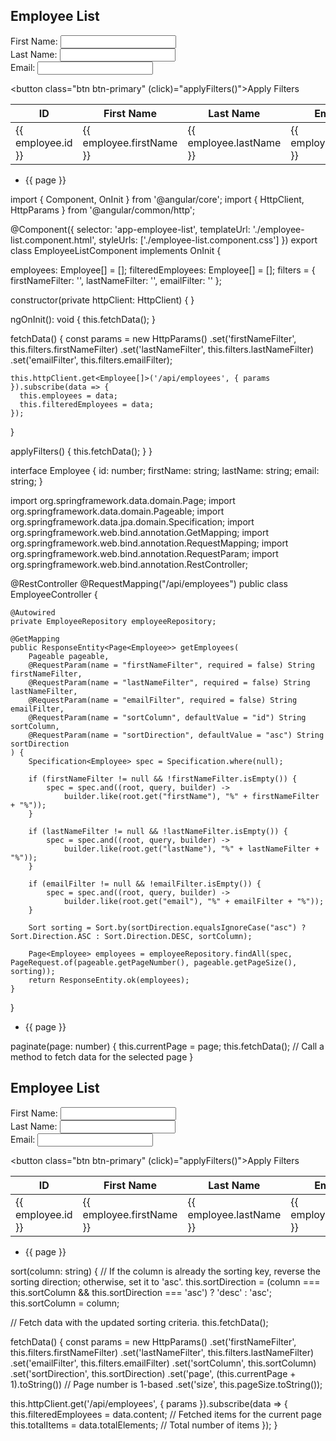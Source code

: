 <div class="container">
  <h2>Employee List</h2>

  <!-- Filter Input Fields -->
  <div class="form-group">
    <label for="firstNameFilter">First Name:</label>
    <input type="text" class="form-control" id="firstNameFilter" [(ngModel)]="filters.firstNameFilter">
  </div>

  <div class="form-group">
    <label for="lastNameFilter">Last Name:</label>
    <input type="text" class="form-control" id="lastNameFilter" [(ngModel)]="filters.lastNameFilter">
  </div>

  <div class="form-group">
    <label for="emailFilter">Email:</label>
    <input type="text" class="form-control" id="emailFilter" [(ngModel)]="filters.emailFilter">
  </div>

  <!-- Apply Filters Button -->
  <button class="btn btn-primary" (click)="applyFilters()">Apply Filters</button>

  <!-- Employee Table with Pagination and Sorting -->
  <table class="table">
    <thead>
      <tr>
        <th (click)="sort('id')">ID <i class="fa" [ngClass]="{'fa-sort': !sortKey['id'], 'fa-sort-asc': sortKey['id'] === 'asc', 'fa-sort-desc': sortKey['id'] === 'desc'}"></i></th>
        <th (click)="sort('firstName')">First Name <i class="fa" [ngClass]="{'fa-sort': !sortKey['firstName'], 'fa-sort-asc': sortKey['firstName'] === 'asc', 'fa-sort-desc': sortKey['firstName'] === 'desc'}"></i></th>
        <th (click)="sort('lastName')">Last Name <i class="fa" [ngClass]="{'fa-sort': !sortKey['lastName'], 'fa-sort-asc': sortKey['lastName'] === 'asc', 'fa-sort-desc': sortKey['lastName'] === 'desc'}"></i></th>
        <th (click)="sort('email')">Email <i class="fa" [ngClass]="{'fa-sort': !sortKey['email'], 'fa-sort-asc': sortKey['email'] === 'asc', 'fa-sort-desc': sortKey['email'] === 'desc'}"></i></th>
      </tr>
    </thead>
    <tbody>
      <tr *ngFor="let employee of pagedEmployees">
        <td>{{ employee.id }}</td>
        <td>{{ employee.firstName }}</td>
        <td>{{ employee.lastName }}</td>
        <td>{{ employee.email }}</td>
      </tr>
    </tbody>
  </table>

  <!-- Pagination Controls -->
  <ul class="pagination">
    <li class="page-item" *ngFor="let page of pages" [class.active]="currentPage === page">
      <a class="page-link" (click)="paginate(page)">{{ page }}</a>
    </li>
  </ul>
</div>












import { Component, OnInit } from '@angular/core';
import { HttpClient, HttpParams } from '@angular/common/http';

@Component({
  selector: 'app-employee-list',
  templateUrl: './employee-list.component.html',
  styleUrls: ['./employee-list.component.css']
})
export class EmployeeListComponent implements OnInit {

  employees: Employee[] = [];
  filteredEmployees: Employee[] = [];
  filters = {
    firstNameFilter: '',
    lastNameFilter: '',
    emailFilter: ''
  };

  constructor(private httpClient: HttpClient) { }

  ngOnInit(): void {
    this.fetchData();
  }

  fetchData() {
    const params = new HttpParams()
      .set('firstNameFilter', this.filters.firstNameFilter)
      .set('lastNameFilter', this.filters.lastNameFilter)
      .set('emailFilter', this.filters.emailFilter);

    this.httpClient.get<Employee[]>('/api/employees', { params }).subscribe(data => {
      this.employees = data;
      this.filteredEmployees = data;
    });
  }

  applyFilters() {
    this.fetchData();
  }
}

interface Employee {
  id: number;
  firstName: string;
  lastName: string;
  email: string;
}










import org.springframework.data.domain.Page;
import org.springframework.data.domain.Pageable;
import org.springframework.data.jpa.domain.Specification;
import org.springframework.web.bind.annotation.GetMapping;
import org.springframework.web.bind.annotation.RequestMapping;
import org.springframework.web.bind.annotation.RequestParam;
import org.springframework.web.bind.annotation.RestController;

@RestController
@RequestMapping("/api/employees")
public class EmployeeController {

    @Autowired
    private EmployeeRepository employeeRepository;

    @GetMapping
    public ResponseEntity<Page<Employee>> getEmployees(
        Pageable pageable,
        @RequestParam(name = "firstNameFilter", required = false) String firstNameFilter,
        @RequestParam(name = "lastNameFilter", required = false) String lastNameFilter,
        @RequestParam(name = "emailFilter", required = false) String emailFilter,
        @RequestParam(name = "sortColumn", defaultValue = "id") String sortColumn,
        @RequestParam(name = "sortDirection", defaultValue = "asc") String sortDirection
    ) {
        Specification<Employee> spec = Specification.where(null);

        if (firstNameFilter != null && !firstNameFilter.isEmpty()) {
            spec = spec.and((root, query, builder) ->
                builder.like(root.get("firstName"), "%" + firstNameFilter + "%"));
        }

        if (lastNameFilter != null && !lastNameFilter.isEmpty()) {
            spec = spec.and((root, query, builder) ->
                builder.like(root.get("lastName"), "%" + lastNameFilter + "%"));
        }

        if (emailFilter != null && !emailFilter.isEmpty()) {
            spec = spec.and((root, query, builder) ->
                builder.like(root.get("email"), "%" + emailFilter + "%"));
        }

        Sort sorting = Sort.by(sortDirection.equalsIgnoreCase("asc") ? Sort.Direction.ASC : Sort.Direction.DESC, sortColumn);

        Page<Employee> employees = employeeRepository.findAll(spec, PageRequest.of(pageable.getPageNumber(), pageable.getPageSize(), sorting));
        return ResponseEntity.ok(employees);
    }
}








<!-- Custom Pagination Controls -->
<ul class="pagination">
  <li class="page-item" *ngFor="let page of pages" [class.active]="currentPage === page">
    <a class="page-link" (click)="paginate(page)">{{ page }}</a>
  </li>
</ul>






paginate(page: number) {
  this.currentPage = page;
  this.fetchData(); // Call a method to fetch data for the selected page
}












<div class="container">
  <h2>Employee List</h2>

  <!-- Filter Input Fields -->
  <div class="form-group">
    <label for="firstNameFilter">First Name:</label>
    <input type="text" class="form-control" id="firstNameFilter" [(ngModel)]="filters.firstNameFilter">
  </div>

  <div class="form-group">
    <label for="lastNameFilter">Last Name:</label>
    <input type="text" class="form-control" id="lastNameFilter" [(ngModel)]="filters.lastNameFilter">
  </div>

  <div class="form-group">
    <label for="emailFilter">Email:</label>
    <input type="text" class="form-control" id="emailFilter" [(ngModel)]="filters.emailFilter">
  </div>

  <!-- Apply Filters Button -->
  <button class="btn btn-primary" (click)="applyFilters()">Apply Filters</button>

  <!-- Employee Table with Pagination and Sorting -->
  <table class="table">
    <thead>
      <tr>
        <th (click)="sort('id')">ID <i class="fa" [ngClass]="{'fa-sort': !sortKey['id'], 'fa-sort-asc': sortKey['id'] === 'asc', 'fa-sort-desc': sortKey['id'] === 'desc'}"></i></th>
        <th (click)="sort('firstName')">First Name <i class="fa" [ngClass]="{'fa-sort': !sortKey['firstName'], 'fa-sort-asc': sortKey['firstName'] === 'asc', 'fa-sort-desc': sortKey['firstName'] === 'desc'}"></i></th>
        <th (click)="sort('lastName')">Last Name <i class="fa" [ngClass]="{'fa-sort': !sortKey['lastName'], 'fa-sort-asc': sortKey['lastName'] === 'asc', 'fa-sort-desc': sortKey['lastName'] === 'desc'}"></i></th>
        <th (click)="sort('email')">Email <i class="fa" [ngClass]="{'fa-sort': !sortKey['email'], 'fa-sort-asc': sortKey['email'] === 'asc', 'fa-sort-desc': sortKey['email'] === 'desc'}"></i></th>
      </tr>
    </thead>
    <tbody>
      <tr *ngFor="let employee of filteredEmployees">
        <td>{{ employee.id }}</td>
        <td>{{ employee.firstName }}</td>
        <td>{{ employee.lastName }}</td>
        <td>{{ employee.email }}</td>
      </tr>
    </tbody>
  </table>

  <!-- Custom Pagination Controls with Bootstrap Styling -->
  <ul class="pagination justify-content-center">
    <li class="page-item" *ngFor="let page of pages" [class.active]="currentPage === page">
      <a class="page-link" (click)="paginate(page)">{{ page }}</a>
    </li>
  </ul>
</div>




sort(column: string) {
  // If the column is already the sorting key, reverse the sorting direction; otherwise, set it to 'asc'.
  this.sortDirection = (column === this.sortColumn && this.sortDirection === 'asc') ? 'desc' : 'asc';
  this.sortColumn = column;
  
  // Fetch data with the updated sorting criteria.
  this.fetchData();










fetchData() {
  const params = new HttpParams()
    .set('firstNameFilter', this.filters.firstNameFilter)
    .set('lastNameFilter', this.filters.lastNameFilter)
    .set('emailFilter', this.filters.emailFilter)
    .set('sortColumn', this.sortColumn)
    .set('sortDirection', this.sortDirection)
    .set('page', (this.currentPage + 1).toString()) // Page number is 1-based
    .set('size', this.pageSize.toString());

  this.httpClient.get<any>('/api/employees', { params }).subscribe(data => {
    this.filteredEmployees = data.content; // Fetched items for the current page
    this.totalItems = data.totalElements; // Total number of items
  });
}
